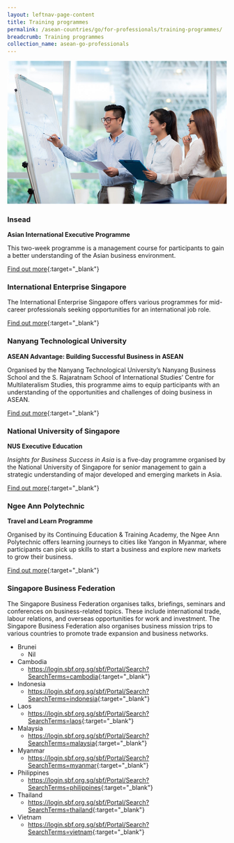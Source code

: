 ```yaml
---
layout: leftnav-page-content
title: Training programmes
permalink: /asean-countries/go/for-professionals/training-programmes/
breadcrumb: Training programmes
collection_name: asean-go-professionals
---
```


<img src="\images\asean-professionals\training-programmes.jpg" alt="training programmes banner" style="width:800px;" />

### **Insead**

**Asian International Executive Programme**

This two-week programme is a management course for participants to gain a better understanding of the Asian business environment.

[Find out more](https://www.insead.edu/executive-education/general-management/asian-international-executive-programme){:target="_blank"}



### **International Enterprise Singapore**

The International Enterprise Singapore offers various programmes for mid-career professionals seeking opportunities for an international job role.

[Find out more](https://www.iesingapore.gov.sg/Venture-Overseas/Talent-Development/Mid-Career-Professional-Executives){:target="_blank"}



### **Nanyang Technological University**

**ASEAN Advantage: Building Successful Business in ASEAN**

Organised by the Nanyang Technological University’s Nanyang Business School and the S. Rajaratnam School of International Studies’ Centre for Multilateralism Studies, this programme aims to equip participants with an understanding of the opportunities and challenges of doing business in ASEAN.

[Find out more](http://www.nbs.ntu.edu.sg/Programmes/NEE/ldp/Pages/ASEAN.aspx){:target="_blank"}



### **National University of Singapore**

**NUS Executive Education**

*Insights for Business Success in Asia* is a five-day programme organised by the National University of Singapore for senior management to gain a strategic understanding of major developed and emerging markets in Asia.

[Find out more](http://executive-education.nus.edu/programmes/11-business-strategies-asia){:target="_blank"}



### **Ngee Ann Polytechnic**

**Travel and Learn Programme**

Organised by its Continuing Education & Training Academy, the Ngee Ann Polytechnic offers learning journeys to cities like Yangon in Myanmar, where participants can pick up skills to start a business and explore new markets to grow their business.

[Find out more](http://www2.np.edu.sg/cet/courses/Pages/travelandlearn.aspx){:target="_blank"}



### Singapore Business Federation

The Singapore Business Federation organises talks, briefings, seminars and conferences on business-related topics. These include international trade, labour relations, and overseas opportunities for work and investment. The Singapore Business Federation also organises business mission trips to various countries to promote trade expansion and business networks.

- Brunei
  - Nil
- Cambodia
  - <https://login.sbf.org.sg/sbf/Portal/Search?SearchTerms=cambodia>{:target="_blank"}
- Indonesia
  - <https://login.sbf.org.sg/sbf/Portal/Search?SearchTerms=indonesia>{:target="_blank"}
- Laos
  - <https://login.sbf.org.sg/sbf/Portal/Search?SearchTerms=laos>{:target="_blank"}
- Malaysia
  - <https://login.sbf.org.sg/sbf/Portal/Search?SearchTerms=malaysia>{:target="_blank"}
- Myanmar
  - <https://login.sbf.org.sg/sbf/Portal/Search?SearchTerms=myanmar>{:target="_blank"}
- Philippines
  - <https://login.sbf.org.sg/sbf/Portal/Search?SearchTerms=philippines>{:target="_blank"}
- Thailand
  - <https://login.sbf.org.sg/sbf/Portal/Search?SearchTerms=thailand>{:target="_blank"}
- Vietnam
  - <https://login.sbf.org.sg/sbf/Portal/Search?SearchTerms=vietnam>{:target="_blank"}